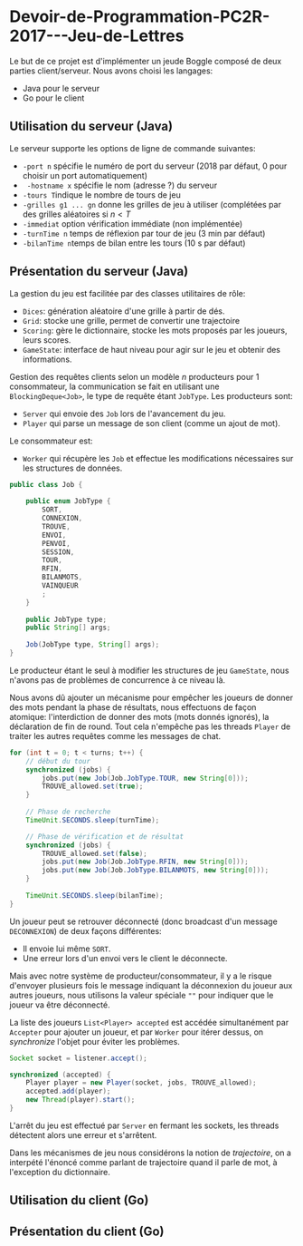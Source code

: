 # Devoir-de-Programmation-PC2R-2017---Jeu-de-Lettres
Le but de ce projet est d'implémenter un jeude Boggle composé de deux parties client/serveur.
Nous avons choisi les langages:
+ Java pour le serveur
+ Go pour le client

## Utilisation du serveur  (Java)
Le serveur supporte les options de ligne de commande suivantes:
+ `-port n` spécifie le numéro de port du serveur (2018 par défaut, 0 pour choisir un port automatiquement)
+ `	-hostname x` spécifie le nom (adresse ?) du serveur
+ `-tours T`indique le nombre de tours de jeu
+ `-grilles g1 ... gn` donne les grilles de jeu à utiliser (complétées par des grilles aléatoires si $n<T$ 
+ `-immediat` option vérification immédiate (non implémentée)
+ `-turnTime n` temps de réflexion par tour de jeu (3 min par défaut)
+ `-bilanTime n`temps de bilan entre les tours (10 s par défaut)

## Présentation du serveur (Java)
La gestion du jeu est facilitée par des classes utilitaires de rôle:
+ `Dices`: génération aléatoire d'une grille à partir de dés.
+ `Grid`: stocke une grille, permet de convertir une trajectoire
+ `Scoring`: gère le dictionnaire, stocke les mots proposés par les joueurs, leurs scores.
+ `GameState`: interface de haut niveau pour agir sur le jeu et obtenir des informations.

Gestion des requêtes clients selon un modèle $n$ producteurs pour $1$ consommateur, la communication se fait en utilisant une 
`BlockingDeque<Job>`, le type de requête étant `JobType`.
Les producteurs sont:
+ `Server` qui envoie des `Job` lors de l'avancement du jeu.
+ `Player` qui parse un message de son client (comme un ajout de mot).

Le consommateur est:
+ `Worker` qui récupère les `Job` et effectue les modifications nécessaires sur les structures de données.
```java
public class Job {
	
	public enum JobType {
		SORT,
		CONNEXION,
		TROUVE,
		ENVOI,
		PENVOI,
		SESSION,
		TOUR,
		RFIN,
		BILANMOTS,
		VAINQUEUR
		;
	}
	
	public JobType type;
	public String[] args;
	
	Job(JobType type, String[] args);
}
```
Le producteur étant le seul à modifier les structures de jeu `GameState`, nous n'avons pas de problèmes de concurrence à ce niveau là.

Nous avons dû ajouter un mécanisme pour empêcher les joueurs de donner des mots pendant la phase de résultats, nous effectuons de façon atomique: l'interdiction de donner des mots (mots donnés ignorés), la déclaration de fin de round.
Tout cela n'empêche pas les threads `Player` de traiter les autres requêtes comme les messages de chat.
```java
for (int t = 0; t < turns; t++) {			
	// début du tour
	synchronized (jobs) {
		jobs.put(new Job(Job.JobType.TOUR, new String[0]));
		TROUVE_allowed.set(true);
	}
			
	// Phase de recherche
	TimeUnit.SECONDS.sleep(turnTime);

	// Phase de vérification et de résultat
	synchronized (jobs) {
		TROUVE_allowed.set(false);
		jobs.put(new Job(Job.JobType.RFIN, new String[0]));
		jobs.put(new Job(Job.JobType.BILANMOTS, new String[0]));
	}
		
	TimeUnit.SECONDS.sleep(bilanTime);			
}
```

Un joueur peut se retrouver déconnecté (donc broadcast d'un message `DECONNEXION`) de deux façons différentes:
+ Il envoie lui même `SORT`.
+ Une erreur lors d'un envoi vers le client le déconnecte.

Mais avec notre système de producteur/consommateur, il y a le risque d'envoyer plusieurs fois le message indiquant la déconnexion du joueur aux autres joueurs, nous utilisons la valeur spéciale `""` pour indiquer que le joueur va être déconnecté.

La liste des joueurs `List<Player> accepted` est accédée simultanément par `Accepter` pour ajouter un joueur, et par `Worker` pour itérer dessus, on *synchronize* l'objet pour éviter les problèmes.
```java
Socket socket = listener.accept();

synchronized (accepted) {
	Player player = new Player(socket, jobs, TROUVE_allowed);
	accepted.add(player);
	new Thread(player).start();
}
```
L'arrêt du jeu est effectué par `Server` en fermant les sockets, les threads détectent alors une erreur et s'arrêtent.

Dans les mécanismes de jeu nous considérons la notion de *trajectoire*, on a interpété l'énoncé comme parlant de trajectoire quand il parle de mot, à l'exception du dictionnaire.

## Utilisation du client (Go)

## Présentation du client (Go)

